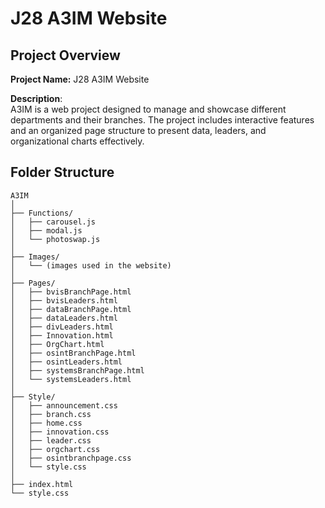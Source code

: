 # J28 A3IM Website

## Project Overview

**Project Name:** J28 A3IM Website

**Description**:  
A3IM is a web project designed to manage and showcase different departments and their branches. The project includes interactive features and an organized page structure to present data, leaders, and organizational charts effectively.

## Folder Structure

```plaintext
A3IM
│
├── Functions/
│   ├── carousel.js
│   ├── modal.js
│   └── photoswap.js
│
├── Images/
│   └── (images used in the website)
│
├── Pages/
│   ├── bvisBranchPage.html
│   ├── bvisLeaders.html
│   ├── dataBranchPage.html
│   ├── dataLeaders.html
│   ├── divLeaders.html
│   ├── Innovation.html
│   ├── OrgChart.html
│   ├── osintBranchPage.html
│   ├── osintLeaders.html
│   ├── systemsBranchPage.html
│   └── systemsLeaders.html
│
├── Style/
│   ├── announcement.css
│   ├── branch.css
│   ├── home.css
│   ├── innovation.css
│   ├── leader.css
│   ├── orgchart.css
│   ├── osintbranchpage.css
│   └── style.css
│
├── index.html
└── style.css
